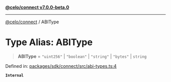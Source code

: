 [**@celo/connect v7.0.0-beta.0**](../README.md)

***

[@celo/connect](../globals.md) / ABIType

# Type Alias: ABIType

> **ABIType** = `"uint256"` \| `"boolean"` \| `"string"` \| `"bytes"` \| `string`

Defined in: [packages/sdk/connect/src/abi-types.ts:4](https://github.com/celo-org/developer-tooling/blob/master/packages/sdk/connect/src/abi-types.ts#L4)

**`Internal`**
